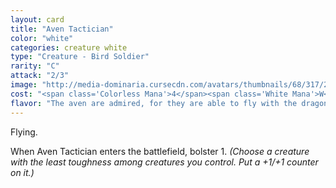 ```yaml
---
layout: card
title: "Aven Tactician"
color: "white"
categories: creature white
type: "Creature - Bird Soldier"
rarity: "C"
attack: "2/3"
image: "http://media-dominaria.cursecdn.com/avatars/thumbnails/68/317/200/283/635618396865117898.png"
cost: "<span class='Colorless Mana'>4</span><span class='White Mana'>W</span>"
flavor: "The aven are admired, for they are able to fly with the dragons."
---
```


Flying.

When Aven Tactician enters the battlefield, bolster 1. <em>(Choose a creature with the least toughness among creatures you control. Put a +1/+1 counter on it.)</em>
